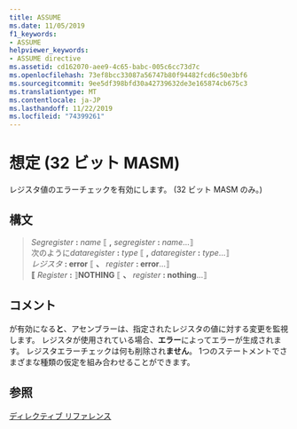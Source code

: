 ```yaml
---
title: ASSUME
ms.date: 11/05/2019
f1_keywords:
- ASSUME
helpviewer_keywords:
- ASSUME directive
ms.assetid: cd162070-aee9-4c65-babc-005c6cc73d7c
ms.openlocfilehash: 73ef8bcc33087a56747b80f94482fcd6c50e3bf6
ms.sourcegitcommit: 9ee5df398bfd30a42739632de3e165874cb675c3
ms.translationtype: MT
ms.contentlocale: ja-JP
ms.lasthandoff: 11/22/2019
ms.locfileid: "74399261"
---
```

# <a name="assume-32-bit-masm"></a>想定 (32 ビット MASM)

レジスタ値のエラーチェックを有効にします。 (32 ビット MASM のみ。)

## <a name="syntax"></a>構文

> *Segregister* __:__ *name* ⟦ __,__ *segregister* __:__ *name*...⟧\
> 次のように*dataregister* __:__ *type* ⟦ __,__ *dataregister* __:__ *type*...⟧\
> *レジスタ* __: error__ ⟦ __、__ *register* __: error__...⟧\
> **⟦** *Register* __:__ ⟧**NOTHING** ⟦ __、__ *register* __: nothing__...⟧

## <a name="remarks"></a>コメント

が有効になる**と**、アセンブラーは、指定されたレジスタの値に対する変更を監視します。 レジスタが使用されている場合、**エラー**によってエラーが生成されます。 レジスタエラーチェックは何も削除され**ません**。 1つのステートメントでさまざまな種類の仮定を組み合わせることができます。

## <a name="see-also"></a>参照

[ディレクティブ リファレンス](../../assembler/masm/directives-reference.md)
